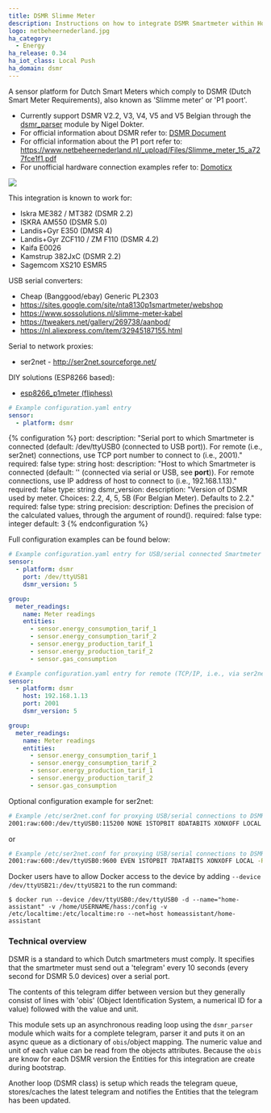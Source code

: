 ```yaml
---
title: DSMR Slimme Meter
description: Instructions on how to integrate DSMR Smartmeter within Home Assistant.
logo: netbeheernederland.jpg
ha_category:
  - Energy
ha_release: 0.34
ha_iot_class: Local Push
ha_domain: dsmr
---
```


A sensor platform for Dutch Smart Meters which comply to DSMR (Dutch Smart Meter Requirements), also known as 'Slimme meter' or 'P1 poort'.

- Currently support DSMR V2.2, V3, V4, V5 and V5 Belgian through the [dsmr_parser](https://github.com/ndokter/dsmr_parser) module by Nigel Dokter.
- For official information about DSMR refer to: [DSMR Document](https://www.netbeheernederland.nl/dossiers/slimme-meter-15)
- For official information about the P1 port refer to: <https://www.netbeheernederland.nl/_upload/Files/Slimme_meter_15_a727fce1f1.pdf>
- For unofficial hardware connection examples refer to: [Domoticx](http://domoticx.com/p1-poort-slimme-meter-hardware/)

<p class='img'>
<img src='/images/screenshots/dsmr.png' />
</p>

This integration is known to work for:

- Iskra ME382 / MT382 (DSMR 2.2)
- ISKRA AM550 (DSMR 5.0)
- Landis+Gyr E350 (DMSR 4)
- Landis+Gyr ZCF110 / ZM F110 (DSMR 4.2)
- Kaifa E0026
- Kamstrup 382JxC (DSMR 2.2)
- Sagemcom XS210 ESMR5

USB serial converters:

- Cheap (Banggood/ebay) Generic PL2303
- <https://sites.google.com/site/nta8130p1smartmeter/webshop>
- <https://www.sossolutions.nl/slimme-meter-kabel>
- <https://tweakers.net/gallery/269738/aanbod/>
- <https://nl.aliexpress.com/item/32945187155.html>

Serial to network proxies:

- ser2net - <http://ser2net.sourceforge.net/>

DIY solutions (ESP8266 based):

- [esp8266_p1meter (fliphess)](https://github.com/fliphess/esp8266_p1meter)

```yaml
# Example configuration.yaml entry
sensor:
  - platform: dsmr
```

{% configuration %}
  port:
    description: "Serial port to which Smartmeter is connected (default: /dev/ttyUSB0 (connected to USB port)). For remote (i.e., ser2net) connections, use TCP port number to connect to (i.e., 2001)."
    required: false
    type: string
  host:
    description: "Host to which Smartmeter is connected (default: '' (connected via serial or USB, see **port**)). For remote connections, use IP address of host to connect to (i.e., 192.168.1.13)."
    required: false
    type: string
  dsmr_version:
    description: "Version of DSMR used by meter. Choices: 2.2, 4, 5, 5B (For Belgian Meter). Defaults to 2.2."
    required: false
    type: string
  precision:
    description: Defines the precision of the calculated values, through the argument of round().
    required: false
    type: integer
    default: 3
{% endconfiguration %}

Full configuration examples can be found below:

```yaml
# Example configuration.yaml entry for USB/serial connected Smartmeter
sensor:
  - platform: dsmr
    port: /dev/ttyUSB1
    dsmr_version: 5

group:
  meter_readings:
    name: Meter readings
    entities:
      - sensor.energy_consumption_tarif_1
      - sensor.energy_consumption_tarif_2
      - sensor.energy_production_tarif_1
      - sensor.energy_production_tarif_2
      - sensor.gas_consumption
```

```yaml
# Example configuration.yaml entry for remote (TCP/IP, i.e., via ser2net) connection to host which is connected to Smartmeter
sensor:
  - platform: dsmr
    host: 192.168.1.13
    port: 2001
    dsmr_version: 5

group:
  meter_readings:
    name: Meter readings
    entities:
      - sensor.energy_consumption_tarif_1
      - sensor.energy_consumption_tarif_2
      - sensor.energy_production_tarif_1
      - sensor.energy_production_tarif_2
      - sensor.gas_consumption
```

Optional configuration example for ser2net:

```sh
# Example /etc/ser2net.conf for proxying USB/serial connections to DSMRv4 smart meters
2001:raw:600:/dev/ttyUSB0:115200 NONE 1STOPBIT 8DATABITS XONXOFF LOCAL -RTSCTS
```
or
```sh
# Example /etc/ser2net.conf for proxying USB/serial connections to DSMRv2.2 smart meters
2001:raw:600:/dev/ttyUSB0:9600 EVEN 1STOPBIT 7DATABITS XONXOFF LOCAL -RTSCTS
```

Docker users have to allow Docker access to the device by adding `--device /dev/ttyUSB21:/dev/ttyUSB21` to the run command:

```hass
$ docker run --device /dev/ttyUSB0:/dev/ttyUSB0 -d --name="home-assistant" -v /home/USERNAME/hass:/config -v /etc/localtime:/etc/localtime:ro --net=host homeassistant/home-assistant
```

### Technical overview

DSMR is a standard to which Dutch smartmeters must comply. It specifies that the smartmeter must send out a 'telegram' every 10 seconds (every second for DSMR 5.0 devices) over a serial port.

The contents of this telegram differ between version but they generally consist of lines with 'obis' (Object Identification System, a numerical ID for a value) followed with the value and unit.

This module sets up an asynchronous reading loop using the `dsmr_parser` module which waits for a complete telegram, parser it and puts it on an async queue as a dictionary of `obis`/object mapping. The numeric value and unit of each value can be read from the objects attributes. Because the `obis` are know for each DSMR version the Entities for this integration are create during bootstrap.

Another loop (DSMR class) is setup which reads the telegram queue, stores/caches the latest telegram and notifies the Entities that the telegram has been updated.
